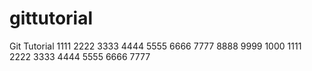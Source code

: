 # gittutorial
Git Tutorial
1111
2222
3333
4444
5555
6666
7777
8888
9999
1000
1111
2222
3333
4444
5555
6666
7777
